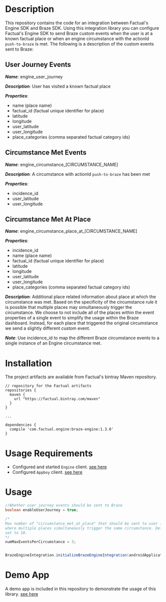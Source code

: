 # Description

This repository contains the code for an integration between Factual's Engine SDK and Braze SDK. 
Using this integration library you can configure Factual's Engine SDK to send Braze custom events
when the user is at a known factual place or when an engine circumstance with the actionId ```push-to-braze```
is met. The following is a description of the custom events sent to Braze: 

## User Journey Events

***Name***: engine_user_journey

***Description***: User has visited a known factual place

***Properties***: 
* name (place name)
* factual_id (factual unique identifier for place)
* latitude
* longitude
* user_latitude
* user_longitude 
* place_categories (comma separated factual category ids)

## Circumstance Met Events

***Name***: engine_circumstance_[CIRCUMSTANCE_NAME]

***Description***: A circumstance with actionId ```push-to-braze``` has been met

***Properties***: 
* incidence_id
* user_latitude
* user_longitude

## Circumstance Met At Place

***Name***: engine_circumstance_place_at_[CIRCUMSTANCE_NAME]

***Properties***: 
* incidence_id
* name (place name)
* factual_id (factual unique identifier for place)
* latitude
* longitude
* user_latitude
* user_longitude 
* place_categories (comma separated factual category ids)

***Description***: Additional place related information about place at which the circumstance was met. 
             Based on the specificity of the circumstance rule it is possible that multiple places may
             simultaneously trigger the circumstance. We choose to not include all of the places within the 
             event properties of a single event to simplify the usage within the Braze dashboard. 
             Instead, for each place that triggered the original circumstance we send a slightly 
             different custom event.
             
***Note***: Use incidence_id to map the different Braze circumstance events to a single instance of an Engine circumstance met.

# Installation

The project artifacts are available from Factual's bintray Maven repository. 

```
// repository for the Factual artifacts
repositories {
  maven {
    url "https://factual.bintray.com/maven"
  }
}

...

dependencies {
  compile 'com.factual.engine:braze-engine:1.3.0'
}
```

# Usage Requirements

* Configured and started `Engine` client. [see here](http://developer.factual.com/engine/android/)
* Configured `Appboy` client. [see here](https://www.braze.com/documentation/Android/#step-2-configure-the-braze-sdk-in-appboyxml)

# Usage

```java
//Whether user journey events should be sent to Braze
boolean enableUserJourney = true;

/*
Max number of "circumstance_met_at_place" that should be sent to user in case
where multiple places simultaneously trigger the same circumstance. Default is
set to 10.
*/
numMaxEventsPerCircumstance = 3; 


BrazeEngineIntegration.initializeBrazeEngineIntegration(androidApplicationContext, enableUserJourney, numMaxEventsPerCircumstance);
```

# Demo App

A demo app is included in this repository to demonstrate the usage of this library. [see here](demo)
